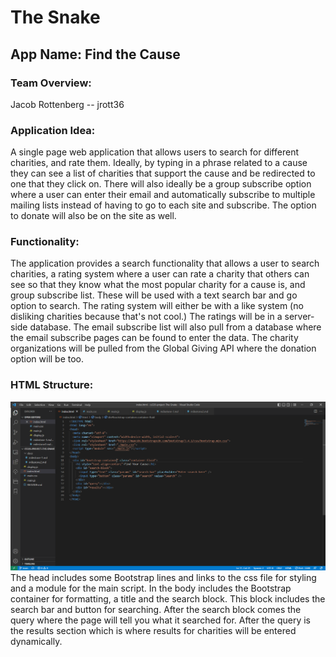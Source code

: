 # The Snake

## App Name: Find the Cause

### Team Overview:
Jacob Rottenberg -- jrott36

### Application Idea:
A single page web application that allows users to search for different charities, and rate them. Ideally, by typing in a phrase related to a cause they can see a list of charities that support the cause and be redirected to one that they click on. There will also ideally be a group subscribe option where a user can enter their email and automatically subscribe to multiple mailing lists instead of having to go to each site and subscribe. The option to donate will also be on the site as well.

### Functionality:
The application provides a search functionality that allows a user to search charities, a rating system where a user can rate a charity that others can see so that they know what the most popular charity for a cause is, and group subscribe list. These will be used with a text search bar and go option to search. The rating system will either be with a like system (no disliking charities because that's not cool.) The ratings will be in a server-side database. The email subscribe list will also pull from a database where the email subscribe pages can be found to enter the data. The charity organizations will be pulled from the Global Giving API where the donation option will be too.

### HTML Structure:
![Alt text](./HTML%20Structure.PNG)
The head includes some Bootstrap lines and links to the css file for styling and a module for the main script. In the body includes the Bootstrap container for formatting, a title and the search block. This block includes the search bar and button for searching. After the search block comes the query where the page will tell you what it searched for. After the query is the results section which is where results for charities will be entered dynamically.